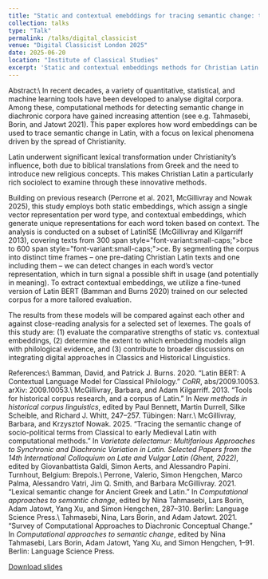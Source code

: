 ```yaml
---
title: "Static and contextual emebddings for tracing semantic change: the case of Christian Latin"
collection: talks
type: "Talk"
permalink: /talks/digital_classicist
venue: "Digital Classicist London 2025"
date: 2025-06-20
location: "Institute of Classical Studies"
excerpt: 'Static and contextual embeddings methods for Christian Latin semantic changed compared.'
---
```


Abstract:\\
In recent decades, a variety of quantitative, statistical, and machine learning tools have been developed to analyse digital corpora. Among these, computational methods for detecting semantic change in diachronic corpora have gained increasing attention (see e.g. Tahmasebi, Borin, and Jatowt 2021). This paper explores how word embeddings can be used to trace semantic change in Latin, with a focus on lexical phenomena driven by the spread of Christianity. 

Latin underwent significant lexical transformation under Christianity’s influence, both due to biblical translations from Greek and the need to introduce new religious concepts. This makes Christian Latin a particularly rich sociolect to examine through these innovative methods.

Building on previous research (Perrone et al. 2021, McGillivray and Nowak 2025), this study employs both static embeddings, which assign a single vector representation per word type, and contextual embeddings, which generate unique representations for each word token based on context. The analysis is conducted on a subset of LatinISE (McGillivray and Kilgarriff 2013), covering texts from
300 span style="font-variant:small-caps;">bce</span> to 600 span style="font-variant:small-caps;">ce</span>. By segmenting the corpus into distinct time frames – one pre-dating Christian Latin texts and one including them – we can detect changes in each word’s vector representation, which in turn signal a possible shift in usage (and potentially in meaning). To extract contextual embeddings, we utilize a fine-tuned version of Latin BERT (Bamman and Burns 2020) trained on our selected corpus for a more tailored evaluation.

The results from these models will be compared against each other and against close-reading analysis for a selected set of lexemes. The goals of this study are: (1) evaluate the comparative strengths of static vs. contextual embeddings, (2) determine the extent to which embedding models align with philological evidence, and (3) contribute to broader discussions on integrating digital approaches in Classics and Historical Linguistics.

References:\\
Bamman, David, and Patrick J. Burns. 2020. “Latin BERT: A Contextual Language Model for Classical Philology.” <i>CoRR</i>, abs/2009.10053. arXiv: 2009.10053.\\
McGillivray, Barbara, and Adam Kilgarriff. 2013. “Tools for historical corpus research, and a corpus of Latin.” In <i>New methods in historical corpus linguistics</i>, edited by Paul Bennett, Martin Durrell, Silke Scheible, and Richard J. Whitt, 247–257. Tübingen: Narr.\\
McGillivray, Barbara, and Krzysztof Nowak. 2025. “Tracing the semantic change of socio-political terms from Classical to early Medieval Latin with computational methods.” In <i>Varietate delectamur: Multifarious Approaches to Synchronic and Diachronic Variation in Latin. Selected Papers from the 14th International Colloquium on Late and Vulgar Latin (Ghent, 2022)</i>, edited by Giovanbattista Galdi, Simon Aerts, and Alessandro Papini. Turnhout, Belgium: Brepols.\\
Perrone, Valerio, Simon Hengchen, Marco Palma, Alessandro Vatri, Jim Q. Smith, and Barbara McGillivray. 2021. “Lexical semantic change for Ancient Greek and Latin.” In <i>Computational approaches to semantic change</i>, edited by Nina Tahmasebi, Lars Borin, Adam Jatowt, Yang Xu, and Simon Hengchen, 287–310. Berlin: Language Science Press.\\
Tahmasebi, Nina, Lars Borin, and Adam Jatowt. 2021. “Survey of Computational Approaches to Diachronic Conceptual Change.” In <i>Computational approaches to semantic change</i>, edited by Nina Tahmasebi, Lars Borin, Adam Jatowt, Yang Xu, and Simon Hengchen, 1–91. Berlin: Language Science Press.

<a href='http://vlunardi.github.io/files/digital_classicist.pdf'>Download slides</a>